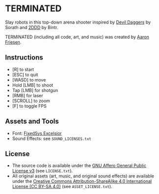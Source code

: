 # TERMINATED

Slay robots in this top-down arena shooter inspired by [Devil Daggers](https://devildaggers.com/) by Sorath and [2DDD](https://www.youtube.com/watch?v=AdUhOtKY0ko) by Bintr.

TERMINATED (including all code, art, and music) was created by [Aaron Friesen](https://frie.dev).

## Instructions

- [R] to start
- [ESC] to quit
- [WASD] to move
- Hold [LMB] to shoot
- Tap [LMB] for shotgun
- [RMB] for laser
- [SCROLL] to zoom
- [F] to toggle FPS

## Assets and Tools

- Font: [FixedSys Excelsior](https://github.com/kika/fixedsys)
- Sound Effects: see `SOUND_LICENSES.txt`

## License

- The source code is available under the [GNU Affero General Public License v3](https://www.gnu.org/licenses/agpl-3.0.en.html) (see `LICENSE.txt`).
- All original assets (art, music, and original sound effects) are available under the [Creative Commons Attribution-ShareAlike 4.0 International License (CC BY-SA 4.0)](https://creativecommons.org/licenses/by-sa/4.0/) (see `ASSET_LICENSE.txt`).
